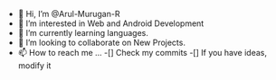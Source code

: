 - 👋 Hi, I’m @Arul-Murugan-R
- 👀 I’m interested in Web and Android Development 
- 🌱 I’m currently learning languages.
- 💞️ I’m looking to collaborate on New Projects.
- 📫 How to reach me ...
-[] Check my commits 
-[] If you have ideas, modify it
<!---
Arul-Murugan-R/Arul-Murugan-R is a ✨ special ✨ repository because its `README.md` (this file) appears on your GitHub profile.
You can click the Preview link to take a look at your changes.
--->

